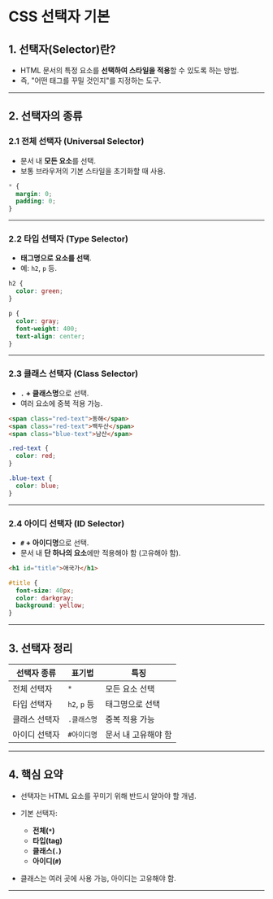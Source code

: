 # CSS 선택자 기본

## 1. 선택자(Selector)란?

* HTML 문서의 특정 요소를 **선택하여 스타일을 적용**할 수 있도록 하는 방법.
* 즉, "어떤 태그를 꾸밀 것인지"를 지정하는 도구.

---

## 2. 선택자의 종류

### 2.1 전체 선택자 (Universal Selector)

* 문서 내 **모든 요소**를 선택.
* 보통 브라우저의 기본 스타일을 초기화할 때 사용.

```css
* {
  margin: 0;
  padding: 0;
}
```

---

### 2.2 타입 선택자 (Type Selector)

* **태그명으로 요소를 선택**.
* 예: `h2`, `p` 등.

```css
h2 {
  color: green;
}

p {
  color: gray;
  font-weight: 400;
  text-align: center;
}
```

---

### 2.3 클래스 선택자 (Class Selector)

* **`.` + 클래스명**으로 선택.
* 여러 요소에 중복 적용 가능.

```html
<span class="red-text">동해</span>
<span class="red-text">백두산</span>
<span class="blue-text">남산</span>
```

```css
.red-text {
  color: red;
}

.blue-text {
  color: blue;
}
```

---

### 2.4 아이디 선택자 (ID Selector)

* **`#` + 아이디명**으로 선택.
* 문서 내 **단 하나의 요소**에만 적용해야 함 (고유해야 함).

```html
<h1 id="title">애국가</h1>
```

```css
#title {
  font-size: 40px;
  color: darkgray;
  background: yellow;
}
```

---

## 3. 선택자 정리

| 선택자 종류  | 표기법         | 특징          |
| ------- | ----------- | ----------- |
| 전체 선택자  | `*`         | 모든 요소 선택    |
| 타입 선택자  | `h2`, `p` 등 | 태그명으로 선택    |
| 클래스 선택자 | `.클래스명`     | 중복 적용 가능    |
| 아이디 선택자 | `#아이디명`     | 문서 내 고유해야 함 |

---

## 4. 핵심 요약

* 선택자는 HTML 요소를 꾸미기 위해 반드시 알아야 할 개념.
* 기본 선택자:

  * **전체(`*`)**
  * **타입(tag)**
  * **클래스(`.`)**
  * **아이디(`#`)**
* 클래스는 여러 곳에 사용 가능,
  아이디는 고유해야 함.

---
